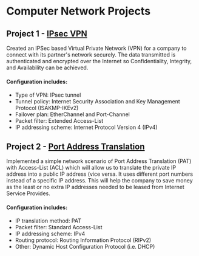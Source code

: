 # Computer Network Projects

<h2>Project 1 - <a href="https://github.com/Nirali4/Networking_Projects/tree/master/IPSec-VPN">IPsec VPN</a></h2>
Created an IPSec based Virtual Private Network (VPN) for a company to connect with its partner's network securely. The data transmitted is authenticated and encrypted over the Internet so Confidentiality, Integrity, and Availability can be achieved.

<h4>Configuration includes:</h4>
<ul>
  <li>Type of VPN: IPsec tunnel
  <li>Tunnel policy: Internet Security Association and Key Management Protocol (ISAKMP-IKEv2) 
  <li>Failover plan: EtherChannel and Port-Channel
  <li>Packet filter: Extended Access-List 
  <li>IP addressing scheme: Internet Protocol Version 4 (IPv4)
</ul>

<h2>Project 2 - <a href="https://github.com/Nirali4/Networking_Projects/tree/master/Network-Port-Address-Translation">Port Address Translation</a></h2>
Implemented a simple network scenario of Port Address Translation (PAT) with Access-List (ACL) which will allow us to translate the private IP address into a public IP address (vice versa. It uses different port numbers instead of a specific IP address. This will help the company to save money as the least or no extra IP addresses needed to be leased from Internet Service Provides. 

<h4>Configuration includes:</h4>
<ul>
  <li>IP translation method: PAT
  <li>Packet filter: Standard Access-List 
  <li>IP addressing scheme: IPv4
  <li>Routing protocol: Routing Information Protocol (RIPv2) 
  <li>Other: Dynamic Host Configuration Protocol (i.e. DHCP)
</ul>
